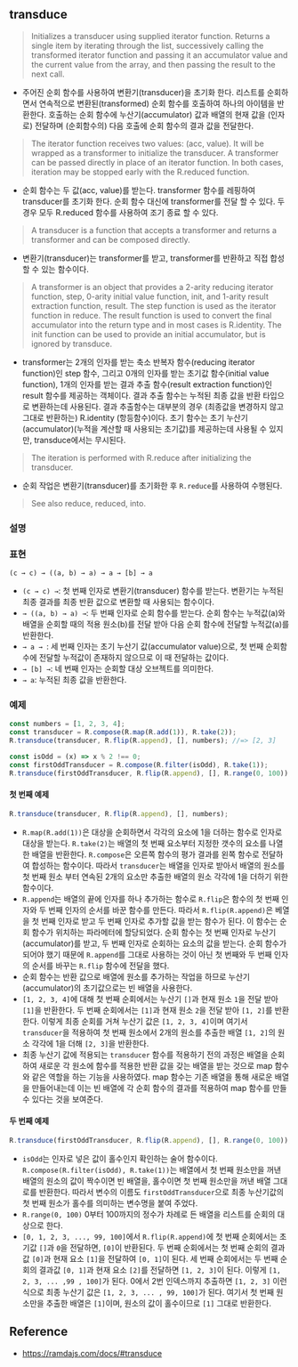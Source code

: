 ## transduce
> Initializes a transducer using supplied iterator function. Returns a single item by iterating through the list, successively calling the transformed iterator function and passing it an accumulator value and the current value from the array, and then passing the result to the next call.
- 주어진 순회 함수를 사용하여 변환기(transducer)을 초기화 한다. 리스트를 순회하면서 연속적으로 변환된(transformed) 순회 함수를 호출하여 하나의 아이템을 반환한다. 호출하는 순회 함수에 누산기(accumulator) 값과 배열의 현재 값을 (인자로) 전달하며 (순회함수의) 다음 호출에 순회 함수의 결과 값을 전달한다.

> The iterator function receives two values: (acc, value). It will be wrapped as a transformer to initialize the transducer. A transformer can be passed directly in place of an iterator function. In both cases, iteration may be stopped early with the R.reduced function.
- 순회 함수는 두 값(acc, value)를 받는다. transformer 함수를 레핑하여 transducer를 초기화 한다. 순회 함수 대신에 transformer를 전달 할 수 있다. 두 경우 모두 R.reduced 함수를 사용하여 조기 종료 할 수 있다.

> A transducer is a function that accepts a transformer and returns a transformer and can be composed directly.
- 변환기(transducer)는 transformer를 받고, transformer를 반환하고 직접 합성할 수 있는 함수이다.

> A transformer is an object that provides a 2-arity reducing iterator function, step, 0-arity initial value function, init, and 1-arity result extraction function, result. The step function is used as the iterator function in reduce. The result function is used to convert the final accumulator into the return type and in most cases is R.identity. The init function can be used to provide an initial accumulator, but is ignored by transduce.
- transformer는 2개의 인자를 받는 축소 반복자 함수(reducing iterator function)인 step 함수, 그리고 0개의 인자를 받는 초기값 함수(initial value function), 1개의 인자를 받는 결과 추출 함수(result extraction function)인 result 함수를 제공하는 객체이다. 결과 추출 함수는 누적된 최종 값을 반환 타입으로 변환하는데 사용된다. 결과 추출함수는 대부분의 경우 (최종값을 변경하지 않고 그대로 반환하는) R.identity (항등함수)이다. 초기 함수는 초기 누산기(accumulator)(누적을 계산할 때 사용되는 초기값)를 제공하는데 사용될 수 있지만, transduce에서는 무시된다.

> The iteration is performed with R.reduce after initializing the transducer.
- 순회 작업은 변환기(transducer)를 초기화한 후 `R.reduce`를 사용하여 수행된다.

> See also reduce, reduced, into.

### 설명

### 표현
```
(c → c) → ((a, b) → a) → a → [b] → a
```
- `(c → c) →`: 첫 번째 인자로 변환기(transducer) 함수를 받는다. 변환기는 누적된 최종 결과를 최종 반환 값으로 변환할 때 사용되는 함수이다.
- `→ ((a, b) → a) →`: 두 번째 인자로 순회 함수를 받는다. 순회 함수는 누적값(a)와 배열을 순회할 때의 적용 원소(b)를 전달 받아 다음 순회 함수에 전달할 누적값(a)를 반환한다.
- `→ a → `: 세 번째 인자는 초기 누산기 값(accumulator value)으로, 첫 번째 순회함수에 전달할 누적값이 존재하지 않으므로 이 때 전달하는 값이다.
- `→ [b] →`: 네 번째 인자는 순회할 대상 오브젝트를 의미한다.
- `→ a`: 누적된 최종 값을 반환한다.

### 예제
```js
const numbers = [1, 2, 3, 4];
const transducer = R.compose(R.map(R.add(1)), R.take(2));
R.transduce(transducer, R.flip(R.append), [], numbers); //=> [2, 3]

const isOdd = (x) => x % 2 !== 0;
const firstOddTransducer = R.compose(R.filter(isOdd), R.take(1));
R.transduce(firstOddTransducer, R.flip(R.append), [], R.range(0, 100)); //=> [1]
```

#### 첫 번째 예제
```js
R.transduce(transducer, R.flip(R.append), [], numbers);
```
- `R.map(R.add(1))`은 대상을 순회하면서 각각의 요소에 1을 더하는 함수로 인자로 대상을 받는다. `R.take(2)`는 배열의 첫 번째 요소부터 지정한 갯수의 요소를 나열한 배열을 반환한다. `R.compose`은 오른쪽 함수의 평가 결과를 왼쪽 함수로 전달하여 합성하는 함수이다. 따라서 `transducer`는 배열을 인자로 받아서 배열의 원소를 첫 번째 원소 부터 연속된 2개의 요소만 추출한 배열의 원소 각각에 1을 더하기 위한 함수이다.
- `R.append`는 배열의 끝에 인자를 하나 추가하는 함수로 `R.flip`은 함수의 첫 번째 인자와 두 번째 인자의 순서를 바꾼 함수를 만든다. 따라서 `R.flip(R.append)`은 베열을 첫 번째 인자로 받고 두 번째 인자로 추가할 값을 받는 함수가 된다. 이 함수는 순회 함수가 위치하는 파라메터에 할당되었다. 순회 함수는 첫 번째 인자로 누산기(accumulator)를 받고, 두 번째 인자로 순회하는 요소의 값을 받는다. 순회 함수가 되어야 했기 때문에 `R.append`를 그대로 사용하는 것이 아닌 첫 번째와 두 번째 인자의 순서를 바꾸는 `R.flip` 함수에 전달을 했다.
- 순회 함수는 반환 값으로 배열에 원소를 추가하는 작업을 하므로 누산기(accumulator)의 초기값으로는 빈 배열을 사용한다.
- `[1, 2, 3, 4]`에 대해 첫 번째 순회에서는 누산기 `[]`과 현재 원소 `1`을 전달 받아 `[1]`을 반환한다. 두 번째 순회에서는 `[1]`과 현재 원소 `2`을 전달 받아 `[1, 2]`를 반환한다. 이렇게 최종 순회를 거쳐 누산기 값은 `[1, 2, 3, 4]`이며 여기서 `transducer`을 적용하여 첫 번째 원소에서 2개의 원소를 추출한 배열 `[1, 2]`의 원소 각각에 1을 더해 `[2, 3]`을 반환한다.
- 최종 누산기 값에 적용되는 `transducer` 함수를 적용하기 전의 과정은 배열을 순회하여 새로운 각 원소에 함수를 적용한 반환 값을 갖는 배열을 받는 것으로 map 함수와 같은 역할을 하는 기능을 사용하였다. map 함수는 기존 배열을 통해 새로운 배열을 만들어내는데 이는 빈 배열에 각 순회 함수의 결과를 적용하여 map 함수를 만들 수 있다는 것을 보여준다.

#### 두 번째 예제
```js
R.transduce(firstOddTransducer, R.flip(R.append), [], R.range(0, 100));
```
- `isOdd`는 인자로 넣은 값이 홀수인지 확인하는 술어 함수이다. `R.compose(R.filter(isOdd), R.take(1))`는 배열에서 첫 번째 원소만을 꺼낸 배열의 원소의 값이 짝수이면 빈 배열을, 홀수이면 첫 번째 원소만을 꺼낸 배열 그대로를 반환한다. 따라서 변수의 이름도 `firstOddTransducer`으로 최종 누산기값의 첫 번째 원소가 홀수를 의미하는 변수명을 붙여 주었다.
- `R.range(0, 100)` 0부터 100까지의 정수가 차례로 든 배열을 리스트를 순회의 대상으로 한다.
- `[0, 1, 2, 3, ..., 99, 100]`에서 `R.flip(R.append)`에 첫 번째 순회에서는 초기값 `[]`과 `0`을 전달하면, `[0]`이 반환된다. 두 번째 순회에서는 첫 번째 순회의 결과값 `[0]`과 현재 요소 `[1]`을 전달하여 `[0, 1]`이 된다. 세 번째 순회에서는 두 번째 순회의 결과값 `[0, 1]`과 현재 요소 `[2]`를 전달하면 `[1, 2, 3]`이 된다. 이렇게 `[1, 2, 3, ... ,99 , 100]`가 된다. 0에서 2번 인덱스까지 추출하면 `[1, 2, 3]` 이런식으로 최종 누산기 값은 `[1, 2, 3, ... , 99, 100]`가 된다. 여기서 첫 번째 원소만을 추출한 배열은 `[1]`이며, 원소의 값이 홀수이므로 `[1]` 그대로 반환한다.

## Reference
- https://ramdajs.com/docs/#transduce
